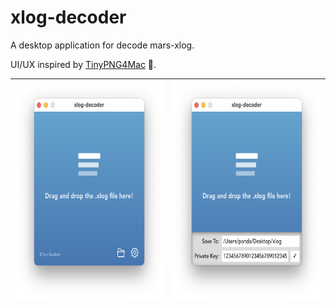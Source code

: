 # xlog-decoder

A desktop application for decode mars-xlog.

UI/UX inspired by [TinyPNG4Mac](https://github.com/kyleduo/TinyPNG4Mac) 🫡.

| <img src="https://github.com/porum/xlog-decoder/blob/main/misc/Screenshot.png?raw=true" width = "320px" height = "350px" alt="" /> | <img src="https://github.com/porum/xlog-decoder/blob/main/misc/Screenshot2.png?raw=true" width = "320px" height = "350px" alt="" /> |
| ------------------------------------------------------------ | ------------------------------------------------------------ |
